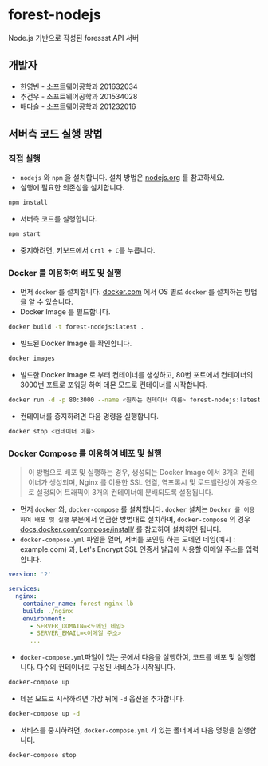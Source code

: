 # forest-nodejs

Node.js 기반으로 작성된 foressst API 서버

## 개발자
 - 한영빈 - 소프트웨어공학과 201632034
 - 추건우 - 소프트웨어공학과 201534028
 - 배다슬 - 소프트웨어공학과 201232016

## 서버측 코드 실행 방법

### 직접 실행

 - `nodejs` 와 `npm` 을 설치합니다. 설치 방법은 [nodejs.org](https://nodejs.org) 를 참고하세요.
 - 실행에 필요한 의존성을 설치합니다.
  ```bash
  npm install
  ```
 - 서버측 코드를 실행합니다.
  ```bash
  npm start
  ```
  - 중지하려면, 키보드에서 `Crtl + C`를 누릅니다.

### Docker 를 이용하여 배포 및 실행

  - 먼저 `docker` 를 설치합니다. [docker.com](https://docker.com) 에서 OS 별로 `docker` 를 설치하는 방법을 알 수 있습니다.
  - Docker Image 를 빌드합니다.
  ```bash
  docker build -t forest-nodejs:latest .
  ```
  - 빌드된 Docker Image 를 확인합니다.
  ```bash
  docker images
  ```
  - 빌드한 Docker Image 로 부터 컨테이너를 생성하고, 80번 포트에서 컨테이너의 3000번 포트로 포워딩 하여 데몬 모드로 컨테이너를 시작합니다.
  ```bash
  docker run -d -p 80:3000 --name <원하는 컨테이너 이름> forest-nodejs:latest
  ```

  - 컨테이너를 중지하려면 다음 명령을 실행합니다.
  ```bash
  docker stop <컨테이너 이름>
  ```

### Docker Compose 를 이용하여 배포 및 실행

> 이 방법으로 배포 및 실행하는 경우, 생성되는 Docker Image 에서 3개의 컨테이너가 생성되며, Nginx 를 이용한 SSL 연결, 역프록시 및 로드밸런싱이 자동으로 설정되어 트래픽이 3개의 컨테이너에 분배되도록 설정됩니다.

  - 먼저 `docker` 와, `docker-compose` 를 설치합니다. `docker` 설치는 `Docker 를 이용하여 배포 및 실행` 부분에서 언급한 방법대로 설치하며, `docker-compose` 의 경우 [docs.docker.com/compose/install/](https://docs.docker.com/compose/install/) 를 참고하여 설치하면 됩니다.
  - `docker-compose.yml` 파일을 열어, 서버를 포인팅 하는 도메인 네임(예시 : example.com) 과, Let's Encrypt SSL 인증서 발급에 사용할 이메일 주소를 입력합니다.
  ```yaml
  version: '2'

  services:
    nginx:
      container_name: forest-nginx-lb
      build: ./nginx
      environment:
        - SERVER_DOMAIN=<도메인 네임>
        - SERVER_EMAIL=<이메일 주소>
        ...
  ```
  - `docker-compose.yml`파일이 있는 곳에서 다음을 실행하여, 코드를 배포 및 실행합니다. 다수의 컨테이너로 구성된 서비스가 시작됩니다.
  ```bash
  docker-compose up
  ```
  - 데몬 모드로 시작하려면 가장 뒤에 `-d` 옵션을 추가합니다.
  ```bash
  docker-compose up -d
  ```
  - 서비스를 중지하려면, `docker-compose.yml` 가 있는 폴더에서 다음 명령을 실행합니다.
  ```bash
  docker-compose stop
  ```
